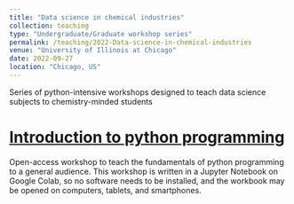 ```yaml
---
title: "Data science in chemical industries"
collection: teaching
type: "Undergraduate/Graduate workshop series"
permalink: /teaching/2022-Data-science-in-chemical-industries
venue: "University of Illinois at Chicago"
date: 2022-09-27
location: "Chicago, US"
---
```


Series of python-intensive workshops designed to teach data science subjects to chemistry-minded students

[Introduction to python programming](https://drive.google.com/file/d/1KCikQEaAPZaVsILs9a2kHRPHbo5Ij14M/view?usp=sharing)
======
Open-access workshop to teach the fundamentals of python programming to a general audience. This workshop is written in a Jupyter Notebook on Google Colab, so no software needs to be installed, and the workbook may be opened on computers, tablets, and smartphones.

<!-- Heading 2
======

Heading 3
====== -->